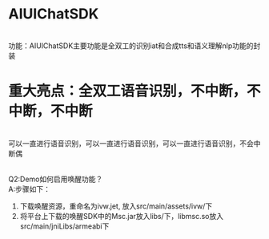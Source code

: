 # AIUIChatSDK
<br/>功能：AIUIChatSDK主要功能是全双工的识别iat和合成tts和语义理解nlp功能的封装</br>
# 重大亮点：全双工语音识别，不中断，不中断，不中断
<br/>可以一直进行语音识别，可以一直进行语音识别，可以一直进行语音识别，不会中断偶</br>



<br/>Q2:Demo如何启用唤醒功能？</br>
A:步骤如下：
  1. 下载唤醒资源，重命名为ivw.jet, 放入src/main/assets/ivw/下
  2. 将平台上下载的唤醒SDK中的Msc.jar放入libs/下，libmsc.so放入src/main/jniLibs/armeabi下
